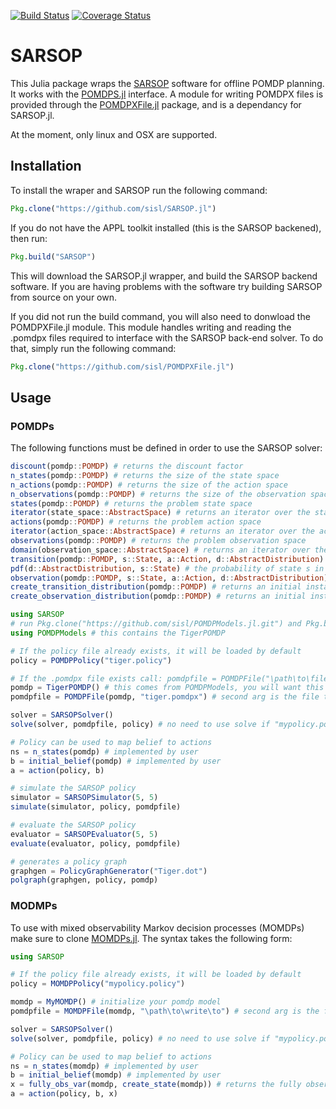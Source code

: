 [![Build Status](https://travis-ci.org/JuliaPOMDP/SARSOP.jl.svg?branch=master)](https://travis-ci.org/sisl/SARSOP.jl)
[![Coverage Status](https://coveralls.io/repos/JuliaPOMDP/SARSOP.jl/badge.svg?branch=master&service=github)](https://coveralls.io/github/sisl/SARSOP.jl?branch=master)

# SARSOP

This Julia package wraps the [SARSOP](http://bigbird.comp.nus.edu.sg/pmwiki/farm/appl/) software for offline POMDP planning. 
It works with the [POMDPS.jl](https://github.com/sisl/POMDPs.jl) interface.
A module for writing POMDPX files is provided through the [POMDPXFile.jl](https://github.com/sisl/POMDPXFile.jl) package, and is a dependancy for SARSOP.jl. 

At the moment, only linux and OSX are supported.

## Installation
To install the wraper and SARSOP run the following command:

```julia
Pkg.clone("https://github.com/sisl/SARSOP.jl")
```

If you do not have the APPL toolkit installed (this is the SARSOP backened), then run:

```julia
Pkg.build("SARSOP")
```

This will download the SARSOP.jl wrapper, and build the SARSOP backend software. If you are having problems with the
software try building SARSOP from source on your own. 

If you did not run the build command, you will also need to donwload the POMDPXFile.jl module. This module handles writing and reading the .pomdpx files required to interface with the SARSOP back-end solver. To do that, simply run the following command:

```julia
Pkg.clone("https://github.com/sisl/POMDPXFile.jl")
```

## Usage
### POMDPs
The following functions must be defined in order to use the SARSOP solver:

```julia
discount(pomdp::POMDP) # returns the discount factor
n_states(pomdp::POMDP) # returns the size of the state space
n_actions(pomdp::POMDP) # returns the size of the action space
n_observations(pomdp::POMDP) # returns the size of the observation space
states(pomdp::POMDP) # returns the problem state space
iterator(state_space::AbstractSpace) # returns an iterator over the state space
actions(pomdp::POMDP) # returns the problem action space
iterator(action_space::AbstractSpace) # returns an iterator over the action space
observations(pomdp::POMDP) # returns the problem observation space
domain(observation_space::AbstractSpace) # returns an iterator over the observation space
transition(pomdp::POMDP, s::State, a::Action, d::AbstractDistribution) # distribution of states from the (s,a) pair
pdf(d::AbstractDistribution, s::State) # the probability of state s in distribution d
observation(pomdp::POMDP, s::State, a::Action, d::AbstractDistribution) # distribution over observation from the (s,a) pair
create_transition_distribution(pomdp::POMDP) # returns an initial instance of the transition distribution
create_observation_distribution(pomdp::POMDP) # returns an initial instance of the observation distribution
```
```julia
using SARSOP
# run Pkg.clone("https://github.com/sisl/POMDPModels.jl.git") and Pkg.build("POMDPModels") to get this module
using POMDPModels # this contains the TigerPOMDP

# If the policy file already exists, it will be loaded by default
policy = POMDPPolicy("tiger.policy")

# If the .pomdpx file exists call: pomdpfile = POMDPFile("\path\to\file") 
pomdp = TigerPOMDP() # this comes from POMDPModels, you will want this to be your concrete POMDP type
pomdpfile = POMDPFile(pomdp, "tiger.pomdpx") # second arg is the file to which .pomdpx will be writeten

solver = SARSOPSolver()
solve(solver, pomdpfile, policy) # no need to use solve if "mypolicy.policy" already exists

# Policy can be used to map belief to actions
ns = n_states(pomdp) # implemented by user
b = initial_belief(pomdp) # implemented by user
a = action(policy, b) 

# simulate the SARSOP policy
simulator = SARSOPSimulator(5, 5)
simulate(simulator, policy, pomdpfile)

# evaluate the SARSOP policy
evaluator = SARSOPEvaluator(5, 5)
evaluate(evaluator, policy, pomdpfile)

# generates a policy graph
graphgen = PolicyGraphGenerator("Tiger.dot")
polgraph(graphgen, policy, pomdp)

```

### MODMPs
To use with mixed observability Markov decision processes (MOMDPs) make sure to clone [MOMDPs.jl](https://github.com/sisl/MOMDPs.jl). The syntax takes the following form:

```julia
using SARSOP

# If the policy file already exists, it will be loaded by default
policy = MOMDPPolicy("mypolicy.policy")

momdp = MyMOMDP() # initialize your pomdp model
pomdpfile = MOMDPFile(momdp, "\path\to\write\to") # second arg is the file to which .pomdpx will be writeten

solver = SARSOPSolver()
solve(solver, pomdpfile, policy) # no need to use solve if "mypolicy.policy" already exists

# Policy can be used to map belief to actions
ns = n_states(momdp) # implemented by user
b = initial_belief(momdp) # implemented by user
x = fully_obs_var(momdp, create_state(momdp)) # returns the fully observable varaible (implemented by user)
a = action(policy, b, x) 
```

